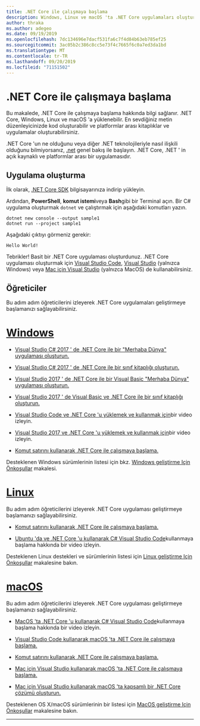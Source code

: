 ```yaml
---
title: .NET Core ile çalışmaya başlama
description: Windows, Linux ve macOS 'ta .NET Core uygulamaları oluşturmayı öğrenmek için kaynakları bulun.
author: thraka
ms.author: adegeo
ms.date: 09/19/2019
ms.openlocfilehash: 7dc134696e7dacf531fa6c7f4d84b63eb785ef25
ms.sourcegitcommit: 3ac05b2c386c8cc5e73f4c7665f6c0a7ed3da1bd
ms.translationtype: MT
ms.contentlocale: tr-TR
ms.lasthandoff: 09/20/2019
ms.locfileid: "71151502"
---
```

# <a name="get-started-with-net-core"></a>.NET Core ile çalışmaya başlama

Bu makalede, .NET Core ile çalışmaya başlama hakkında bilgi sağlanır. .NET Core, Windows, Linux ve macOS 'a yüklenebilir. En sevdiğiniz metin düzenleyicinizde kod oluşturabilir ve platformlar arası kitaplıklar ve uygulamalar oluşturabilirsiniz. 

.NET Core 'un ne olduğunu veya diğer .NET teknolojileriyle nasıl ilişkili olduğunu bilmiyorsanız, [.net](https://dotnet.microsoft.com/learn/dotnet/what-is-dotnet) genel bakış ile başlayın. .NET Core, .NET ' in açık kaynaklı ve platformlar arası bir uygulamasıdır.

## <a name="create-an-application"></a>Uygulama oluşturma

İlk olarak, [.NET Core SDK](https://dotnet.microsoft.com/download) bilgisayarınıza indirip yükleyin.

Ardından, **PowerShell**, **komut istemi**veya **Bash**gibi bir Terminal açın. Bir C# uygulama oluşturmak `dotnet` ve çalıştırmak için aşağıdaki komutları yazın.

```dotnetcli
dotnet new console --output sample1
dotnet run --project sample1
```

Aşağıdaki çıktıyı görmeniz gerekir:

```console
Hello World!
```

Tebrikler! Basit bir .NET Core uygulaması oluşturdunuz. .NET Core uygulaması oluşturmak için [Visual Studio Code](tutorials/with-visual-studio-code.md), [Visual Studio](tutorials/with-visual-studio.md) (yalnızca Windows) veya [Mac için Visual Studio](tutorials/using-on-mac-vs.md) (yalnızca MacOS) de kullanabilirsiniz.

## <a name="tutorials"></a>Öğreticiler

Bu adım adım öğreticilerini izleyerek .NET Core uygulamaları geliştirmeye başlamanızı sağlayabilirsiniz.

<!-- markdownlint-disable MD025 -->

# <a name="windowstabwindows"></a>[Windows](#tab/windows)

* [Visual Studio C# 2017 ' de .NET Core ile bir "Merhaba Dünya" uygulaması oluşturun.](./tutorials/with-visual-studio.md)

* [Visual Studio C# 2017 ' de .NET Core ile bir sınıf kitaplığı oluşturun.](./tutorials/library-with-visual-studio.md)

* [Visual Studio 2017 ' de .NET Core ile bir Visual Basic "Merhaba Dünya" uygulaması oluşturun.](./tutorials/vb-with-visual-studio.md)

* [Visual Studio 2017 ' de Visual Basic ve .NET Core ile bir sınıf kitaplığı oluşturun.](./tutorials/vb-library-with-visual-studio.md)  

* [Visual Studio Code ve .NET Core 'u yüklemek ve kullanmak için](https://channel9.msdn.com/Blogs/dotnet/Get-started-with-VS-Code-using-CSharp-and-NET-Core/)bir video izleyin.

* [Visual Studio 2017 ve .NET Core 'u yüklemek ve kullanmak için](https://channel9.msdn.com/Blogs/dotnet/Get-Started-NET-Core-Visual-Studio-2017/)bir video izleyin.

* [Komut satırını kullanarak .NET Core ile çalışmaya başlama.](tutorials/using-with-xplat-cli.md)

Desteklenen Windows sürümlerinin listesi için bkz. [Windows geliştirme Için Önkoşullar](windows-prerequisites.md) makalesi.

# <a name="linuxtablinux"></a>[Linux](#tab/linux)

Bu adım adım öğreticilerini izleyerek .NET Core uygulaması geliştirmeye başlamanızı sağlayabilirsiniz.

* [Komut satırını kullanarak .NET Core ile çalışmaya başlama.](tutorials/using-with-xplat-cli.md)

* [Ubuntu 'da ve .NET Core 'u kullanarak C# Visual Studio Code](https://channel9.msdn.com/Blogs/dotnet/Get-started-with-VS-Code-Csharp-dotnet-Core-Ubuntu)kullanmaya başlama hakkında bir video izleyin.

Desteklenen Linux destekleri ve sürümlerinin listesi için [Linux geliştirme Için Önkoşullar](linux-prerequisites.md) makalesine bakın.

# <a name="macostabmacos"></a>[macOS](#tab/macos)

Bu adım adım öğreticilerini izleyerek .NET Core uygulaması geliştirmeye başlamanızı sağlayabilirsiniz.

* [MacOS 'ta .NET Core 'u kullanarak C# Visual Studio Code](https://channel9.msdn.com/Blogs/dotnet/Get-started-VSCode-NET-Core-Mac)kullanmaya başlama hakkında bir video izleyin.

* [Visual Studio Code kullanarak macOS 'ta .NET Core ile çalışmaya başlama.](tutorials/using-on-macos.md)

* [Komut satırını kullanarak .NET Core ile çalışmaya başlama.](tutorials/using-with-xplat-cli.md)

* [Mac için Visual Studio kullanarak macOS 'ta .NET Core ile çalışmaya başlama.](tutorials/using-on-mac-vs.md)

* [Mac için Visual Studio kullanarak macOS 'ta kapsamlı bir .NET Core çözümü oluşturun.](tutorials/using-on-mac-vs-full-solution.md)

Desteklenen OS X/macOS sürümlerinin bir listesi için [MacOS geliştirme Için Önkoşullar](macos-prerequisites.md) makalesine bakın.

---
